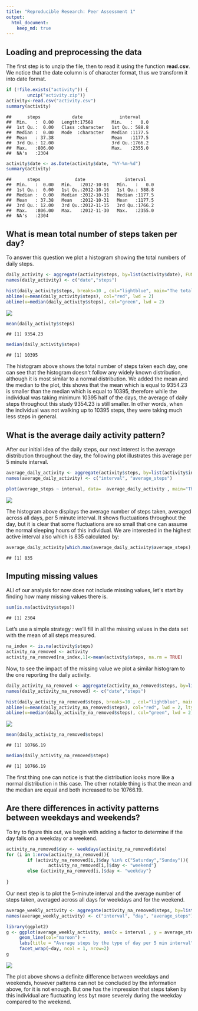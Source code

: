 ```yaml
---
title: "Reproducible Research: Peer Assessment 1"
output: 
  html_document:
    keep_md: true
---
```



## Loading and preprocessing the data

The first step is to unzip the file, then to read it using the function **read.csv**. We notice that the date column is of character format, thus we transform it into date format. 


```r
if (!file.exists("activity")) { 
        unzip("activity.zip")}
activity<-read.csv("activity.csv")
summary(activity)
```

```
##      steps            date              interval     
##  Min.   :  0.00   Length:17568       Min.   :   0.0  
##  1st Qu.:  0.00   Class :character   1st Qu.: 588.8  
##  Median :  0.00   Mode  :character   Median :1177.5  
##  Mean   : 37.38                      Mean   :1177.5  
##  3rd Qu.: 12.00                      3rd Qu.:1766.2  
##  Max.   :806.00                      Max.   :2355.0  
##  NA's   :2304
```

```r
activity$date <- as.Date(activity$date, "%Y-%m-%d")
summary(activity)
```

```
##      steps             date               interval     
##  Min.   :  0.00   Min.   :2012-10-01   Min.   :   0.0  
##  1st Qu.:  0.00   1st Qu.:2012-10-16   1st Qu.: 588.8  
##  Median :  0.00   Median :2012-10-31   Median :1177.5  
##  Mean   : 37.38   Mean   :2012-10-31   Mean   :1177.5  
##  3rd Qu.: 12.00   3rd Qu.:2012-11-15   3rd Qu.:1766.2  
##  Max.   :806.00   Max.   :2012-11-30   Max.   :2355.0  
##  NA's   :2304
```


## What is mean total number of steps taken per day?

To answer this question we plot a histogram showing the total numbers of daily steps.


```r
daily_activity <- aggregate(activity$steps, by=list(activity$date), FUN= sum, na.rm=TRUE)
names(daily_activity) <- c("date","steps")

hist(daily_activity$steps, breaks=10 , col="lightblue", main="The total number of daily steps", xlab = "Total  daily steps", ylab="Number of days")
abline(v=mean(daily_activity$steps), col="red", lwd = 2)
abline(v=median(daily_activity$steps), col="green", lwd = 2)
```

![](PA1_template_files/figure-html/unnamed-chunk-2-1.png)<!-- -->

```r
mean(daily_activity$steps)
```

```
## [1] 9354.23
```

```r
median(daily_activity$steps)
```

```
## [1] 10395
```

The histogram above shows the total number of steps taken each day, one can see that the histogram doesn't follow any widely known distribution, although it is most similar to a normal distribution. We added the mean and the median to the plot, this shows that the mean which is equal to 9354.23 is smaller than the median which is equal to 10395, therefore while the individual was taking minimum 10395 half of the days, the average of daily steps throughout this study 9354.23 is still smaller. In other words, when the individual was not walking up to 10395 steps, they were taking much less steps in general.

## What is the average daily activity pattern?

After our initial idea of the daily steps, our next interest is the average distribution throughout the day, the following plot illustrates this average per 5 minute interval. 


```r
average_daily_activity <- aggregate(activity$steps, by=list(activity$interval), FUN=mean, na.rm=TRUE)
names(average_daily_activity) <- c("interval", "average_steps")

plot(average_steps ~ interval, data=  average_daily_activity , main="The average number of steps per 5 min interval", ylab = "Average steps", xlab="Interval", type="l", col="maroon")
```

![](PA1_template_files/figure-html/unnamed-chunk-3-1.png)<!-- -->

The histogram above displays the average number of steps taken, averaged across all days, per 5 minute interval. It shows fluctuations throughout the day, but it is clear that some fluctuations are so small that one can assume the normal sleeping hours of this individual. We are interested in the highest active interval also which is 835 calculated by:


```r
average_daily_activity[which.max(average_daily_activity$average_steps),]$interval
```

```
## [1] 835
```

## Imputing missing values

ALl of our analysis for now does not include missing values, let's start by finding how many missing values there is. 


```r
sum(is.na(activity$steps))
```

```
## [1] 2304
```

Let’s use a simple strategy : we’ll fill in all the missing values in the data set with the mean of all steps measured. 


```r
na_index <- is.na(activity$steps)
activity_na_removed <- activity
activity_na_removed[na_index,1]<-mean(activity$steps, na.rm = TRUE)
```

Now, to see the impact of the missing value we plot a similar histogram to the one reporting the daily activity.


```r
daily_activity_na_removed <- aggregate(activity_na_removed$steps, by=list(activity$date), FUN= sum, na.rm=TRUE)
names(daily_activity_na_removed) <- c("date","steps")

hist(daily_activity_na_removed$steps, breaks=10 , col="lightblue", main="The total number of daily steps", xlab = "Total  daily steps", ylab="Number of days")
abline(v=mean(daily_activity_na_removed$steps), col="red", lwd = 2, lty=1)
abline(v=median(daily_activity_na_removed$steps), col="green", lwd = 2,lty=2)
```

![](PA1_template_files/figure-html/unnamed-chunk-7-1.png)<!-- -->

```r
mean(daily_activity_na_removed$steps)
```

```
## [1] 10766.19
```

```r
median(daily_activity_na_removed$steps)
```

```
## [1] 10766.19
```

The first thing one can notice is that the distribution looks more like a normal distribution in this case. The other notable thing is that the mean and the median are equal and both increased to be 10766.19.

## Are there differences in activity patterns between weekdays and weekends?

To try to figure this out, we begin with adding a factor to determine if the day falls on a weekday or a weekend.


```r
activity_na_removed$day <- weekdays(activity_na_removed$date)
for (i in 1:nrow(activity_na_removed)){
        if (activity_na_removed[i,]$day %in% c("Saturday","Sunday")){
                activity_na_removed[i,]$day <- "weekend"}
        else {activity_na_removed[i,]$day <- "weekday"}
        
}
```

Our next step is to plot the 5-minute interval and the average number of steps taken, averaged across all days for weekdays and for the weekend.


```r
average_weekly_activity <- aggregate(activity_na_removed$steps, by=list(activity_na_removed$interval, activity_na_removed$day), FUN=mean)
names(average_weekly_activity) <- c("interval", "day", "average_steps")

library(ggplot2)
g <- ggplot(average_weekly_activity, aes(x = interval , y = average_steps, color = day)) +
     geom_line(col="maroon") +
     labs(title = "Average steps by the type of day per 5 min interval", x = "Interval", y = "Average steps") +
     facet_wrap(~day, ncol = 1, nrow=2)
g
```

![](PA1_template_files/figure-html/unnamed-chunk-9-1.png)<!-- -->

The plot above shows a definite difference between weekdays and weekends, however patterns can not be concluded by the information above, for it is not enough. But one has the impression that steps taken by this individual are fluctuating less byt more severely during the weekday compared to the weekend.
